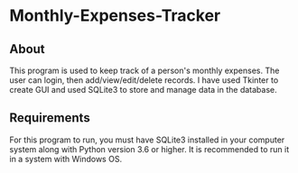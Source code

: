 # Monthly-Expenses-Tracker
## About
This program is used to keep track of a person's monthly expenses. The user can login, then add/view/edit/delete records. I have used Tkinter to create GUI and used SQLite3 to store and manage data in the database.
## Requirements
For this program to run, you must have SQLite3 installed in your computer system along with Python version 3.6 or higher. It is recommended to run it in a system with Windows OS.
